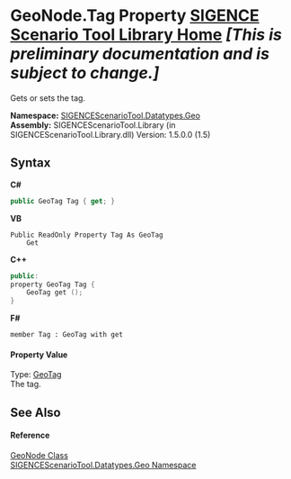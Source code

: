 # GeoNode.Tag Property <a href="https://github.com/ObiWanLansi/SIGENCE-Scenario-Tool">SIGENCE Scenario Tool Library Home</a> _**\[This is preliminary documentation and is subject to change.\]**_

Gets or sets the tag.

**Namespace:**&nbsp;<a href="22f4598b-4676-3d28-691e-d0e1597755ea.md">SIGENCEScenarioTool.Datatypes.Geo</a><br />**Assembly:**&nbsp;SIGENCEScenarioTool.Library (in SIGENCEScenarioTool.Library.dll) Version: 1.5.0.0 (1.5)

## Syntax

**C#**<br />
``` C#
public GeoTag Tag { get; }
```

**VB**<br />
``` VB
Public ReadOnly Property Tag As GeoTag
	Get
```

**C++**<br />
``` C++
public:
property GeoTag Tag {
	GeoTag get ();
}
```

**F#**<br />
``` F#
member Tag : GeoTag with get

```


#### Property Value
Type: <a href="26e5d929-375b-f250-c976-09ca365dabce.md">GeoTag</a><br />The tag.

## See Also


#### Reference
<a href="cd1ae6eb-a615-2da7-6111-381600560c04.md">GeoNode Class</a><br /><a href="22f4598b-4676-3d28-691e-d0e1597755ea.md">SIGENCEScenarioTool.Datatypes.Geo Namespace</a><br />